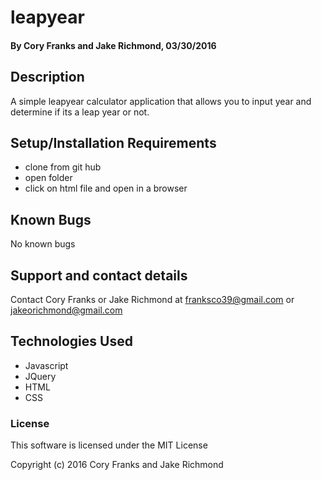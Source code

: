 # leapyear

#### By Cory Franks and Jake Richmond, 03/30/2016

## Description

A simple leapyear calculator application that allows you to input year and determine if its a leap year or not.

## Setup/Installation Requirements

* clone from git hub
* open folder
* click on html file and open in a browser

## Known Bugs

No known bugs

## Support and contact details

Contact Cory Franks or Jake Richmond at franksco39@gmail.com or jakeorichmond@gmail.com

## Technologies Used

* Javascript
* JQuery
* HTML
* CSS

### License 

This software is licensed under the MIT License

Copyright (c) 2016 Cory Franks and Jake Richmond
